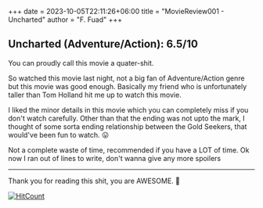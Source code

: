 ﻿+++ 
date = 2023-10-05T22:11:26+06:00
title = "MovieReview001 - Uncharted"
author = "F. Fuad"
+++

## Uncharted (Adventure/Action): 6.5/10

You can proudly call this movie a quater-shit.<br>

So watched this movie last night, not a big fan of Adventure/Action genre but this movie was good enough.
Basically my friend who is unfortunately taller than Tom Holland hit me up to watch this movie.

I liked the minor details in this movie which you can completely miss if you don't watch carefully. Other than that
the ending was not upto the mark, I thought of some sorta ending relationship between the Gold Seekers, that would've been fun
to watch. 😛

Not a complete waste of time, recommended if you have a LOT of time.
Ok now I ran out of lines to write, don't wanna give any more spoilers<br>
<hr>

Thank you for reading this shit, you are AWESOME. 💙

[![HitCount](https://hits.dwyl.com/FahimFuad/004.svg?style=flat-square&show=unique)](http://hits.dwyl.com/FahimFuad/004)
